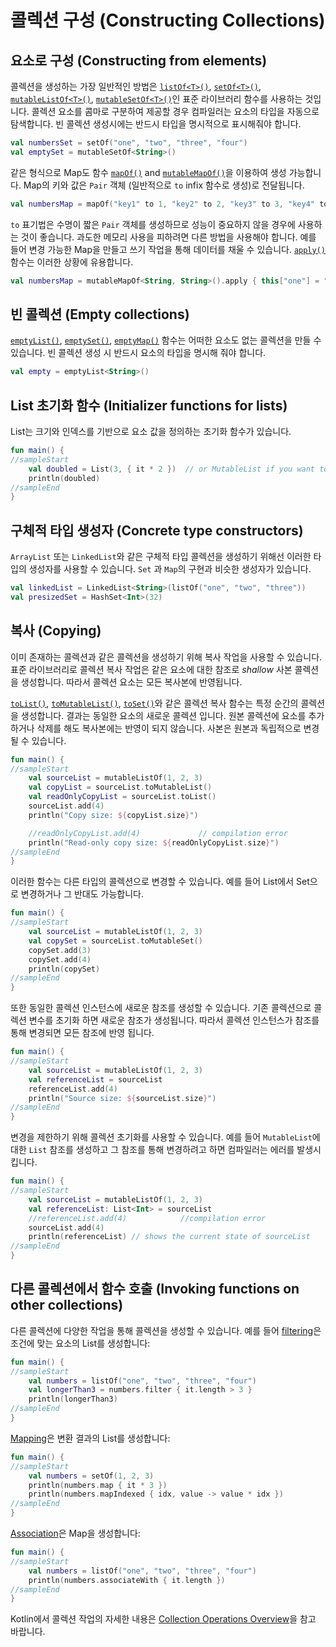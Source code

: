 # 콜렉션 구성 \(Constructing Collections\)

## 요소로 구성 \(Constructing from elements\)

콜렉션을 생성하는 가장 일반적인 방법은 [`listOf<T>()`](https://kotlinlang.org/api/latest/jvm/stdlib/kotlin.collections/list-of.html), [`setOf<T>()`](https://kotlinlang.org/api/latest/jvm/stdlib/kotlin.collections/set-of.html), [`mutableListOf<T>()`](https://kotlinlang.org/api/latest/jvm/stdlib/kotlin.collections/mutable-list-of.html), [`mutableSetOf<T>()`](https://kotlinlang.org/api/latest/jvm/stdlib/kotlin.collections/mutable-set-of.html)인 표준 라이브러리 함수를 사용하는 것입니다. 콜렉션 요소를 콤마로 구분하여 제공할 경우 컴파일러는 요소의 타입을 자동으로 탐색합니다. 빈 콜렉션 생성시에는 반드시 타입을 명시적으로 표시해줘야 합니다.

```kotlin
val numbersSet = setOf("one", "two", "three", "four")
val emptySet = mutableSetOf<String>()
```

같은 형식으로 Map도 함수 [`mapOf()`](https://kotlinlang.org/api/latest/jvm/stdlib/kotlin.collections/map-of.html) and [`mutableMapOf()`](https://kotlinlang.org/api/latest/jvm/stdlib/kotlin.collections/mutable-map-of.html)을 이용하여 생성 가능합니다. Map의 키와 값은 `Pair` 객체 \(일반적으로 `to` infix 함수로 생성\)로 전달됩니다.

```kotlin
val numbersMap = mapOf("key1" to 1, "key2" to 2, "key3" to 3, "key4" to 1)
```

`to` 표기법은 수명이 짧은 `Pair` 객체를 생성하므로 성능이 중요하지 않을 경우에 사용하는 것이 좋습니다. 과도한 메모리 사용을 피하려면 다른 방법을 사용해야 합니다. 예를 들어 변경 가능한 Map을 만들고 쓰기 작업을 통해 데이터를 채울 수 있습니다. [`apply()`](https://kotlinlang.org/docs/reference/scope-functions.html#apply) 함수는 이러한 상황에 유용합니다.

```kotlin
val numbersMap = mutableMapOf<String, String>().apply { this["one"] = "1"; this["two"] = "2" }
```

## 빈 콜렉션 \(Empty collections\)

[`emptyList()`](https://kotlinlang.org/api/latest/jvm/stdlib/kotlin.collections/empty-list.html), [`emptySet()`](https://kotlinlang.org/api/latest/jvm/stdlib/kotlin.collections/empty-set.html), [`emptyMap()`](https://kotlinlang.org/api/latest/jvm/stdlib/kotlin.collections/empty-map.html) 함수는 어떠한 요소도 없는 콜렉션을 만들 수 있습니다. 빈 콜렉션 생성 시 반드시 요소의 타입을 명시해 줘야 합니다.

```kotlin
val empty = emptyList<String>()
```

## List 초기화 함수 \(Initializer functions for lists\)

List는 크기와 인덱스를 기반으로 요소 값을 정의하는 초기화 함수가 있습니다.

```kotlin
fun main() {
//sampleStart
    val doubled = List(3, { it * 2 })  // or MutableList if you want to change its content later
    println(doubled)
//sampleEnd
}
```

## 구체적 타입 생성자 \(Concrete type constructors\)

`ArrayList` 또는 `LinkedList`와 같은 구체적 타입 콜렉션을 생성하기 위해선 이러한 타입의 생성자를 사용할 수 있습니다. `Set` 과 `Map`의 구현과 비슷한 생성자가 있습니다.

```kotlin
val linkedList = LinkedList<String>(listOf("one", "two", "three"))
val presizedSet = HashSet<Int>(32)
```

## 복사 \(Copying\)

이미 존재하는 콜렉션과 같은 콜렉션을 생성하기 위해 복사 작업을 사용할 수 있습니다. 표준 라이브러리로 콜렉션 복사 작업은 같은 요소에 대한 참조로 _shallow_ 사본 콜렉션을 생성합니다. 따라서 콜렉션 요소는 모든 복사본에 반영됩니다.

[`toList()`](https://kotlinlang.org/api/latest/jvm/stdlib/kotlin.collections/to-list.html), [`toMutableList()`](https://kotlinlang.org/api/latest/jvm/stdlib/kotlin.collections/to-mutable-list.html), [`toSet()`](https://kotlinlang.org/api/latest/jvm/stdlib/kotlin.collections/to-set.html)와 같은 콜렉션 복사 함수는 특정 순간의 콜렉션을 생성합니다. 결과는 동일한 요소의 새로운 콜렉션 입니다. 원본 콜렉션에 요소를 추가하거나 삭제를 해도 복사본에는 반영이 되지 않습니다. 사본은 원본과 독립적으로 변경 될 수 있습니다.

```kotlin
fun main() {
//sampleStart
    val sourceList = mutableListOf(1, 2, 3)
    val copyList = sourceList.toMutableList()
    val readOnlyCopyList = sourceList.toList()
    sourceList.add(4)
    println("Copy size: ${copyList.size}")   

    //readOnlyCopyList.add(4)             // compilation error
    println("Read-only copy size: ${readOnlyCopyList.size}")
//sampleEnd
}
```

이러한 함수는 다른 타입의 콜렉션으로 변경할 수 있습니다. 예를 들어 List에서 Set으로 변경하거나 그 반대도 가능합니다.

```kotlin
fun main() {
//sampleStart
    val sourceList = mutableListOf(1, 2, 3)    
    val copySet = sourceList.toMutableSet()
    copySet.add(3)
    copySet.add(4)    
    println(copySet)
//sampleEnd
}
```

또한 동일한 콜렉션 인스턴스에 새로운 참조를 생성할 수 있습니다. 기존 콜렉션으로 콜렉션 변수를 초기화 하면 새로운 참조가 생성됩니다. 따라서 콜렉션 인스턴스가 참조를 통해 변경되면 모든 참조에 반영 됩니다.

```kotlin
fun main() {
//sampleStart
    val sourceList = mutableListOf(1, 2, 3)
    val referenceList = sourceList
    referenceList.add(4)
    println("Source size: ${sourceList.size}")
//sampleEnd
}
```

변경을 제한하기 위해 콜렉션 초기화를 사용할 수 있습니다. 예를 들어 `MutableList`에 대한 `List` 참조를 생성하고 그 참조를 통해 변경하려고 하면 컴파일러는 에러를 발생시킵니다.

```kotlin
fun main() {
//sampleStart 
    val sourceList = mutableListOf(1, 2, 3)
    val referenceList: List<Int> = sourceList
    //referenceList.add(4)            //compilation error
    sourceList.add(4)
    println(referenceList) // shows the current state of sourceList
//sampleEnd
}
```

## 다른 콜렉션에서 함수 호출 \(Invoking functions on other collections\)

다른 콜렉션에 다양한 작업을 통해 콜렉션을 생성할 수 있습니다. 예를 들어 [filtering](https://app.gitbook.com/@bbiguduk/s/kotlin/language-guide/collections/filtering)은 조건에 맞는 요소의 List를 생성합니다:

```kotlin
fun main() {
//sampleStart 
    val numbers = listOf("one", "two", "three", "four")  
    val longerThan3 = numbers.filter { it.length > 3 }
    println(longerThan3)
//sampleEnd
}
```

[Mapping](https://app.gitbook.com/@bbiguduk/s/kotlin/language-guide/collections/collection-transformations#mapping)은 변환 결과의 List를 생성합니다:

```kotlin
fun main() {
//sampleStart 
    val numbers = setOf(1, 2, 3)
    println(numbers.map { it * 3 })
    println(numbers.mapIndexed { idx, value -> value * idx })
//sampleEnd
}
```

[Association](https://app.gitbook.com/@bbiguduk/s/kotlin/language-guide/collections/collection-transformations#association)은 Map을 생성합니다:

```kotlin
fun main() {
//sampleStart
    val numbers = listOf("one", "two", "three", "four")
    println(numbers.associateWith { it.length })
//sampleEnd
}
```

Kotlin에서 콜렉션 작업의 자세한 내용은 [Collection Operations Overview](https://app.gitbook.com/@bbiguduk/s/kotlin/language-guide/collections/collection-operations-overview)을 참고 바랍니다.


